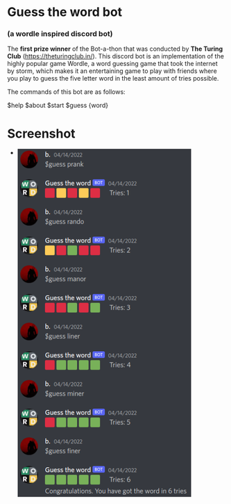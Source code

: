 # Guess the word bot
### (a wordle inspired discord bot)

The **first prize winner** of the Bot-a-thon that was conducted by **The Turing Club** (https://theturingclub.in/). This discord bot is an implementation of the highly popular game Wordle, a word guessing game that took the internet by storm, which makes it an entertaining game to play with friends where you play to guess the five letter word in the least amount of tries possible.

The commands of this bot are as follows:

$help
$about
$start
$guess {word}

# Screenshot
* <img src="wordle.png" width="400" align="left"><br />
 <br><br/>

